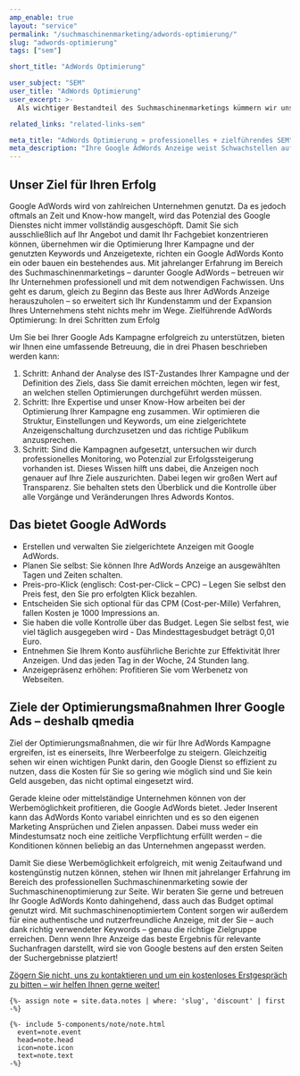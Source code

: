 ```yaml
---
amp_enable: true
layout: "service"
permalink: "/suchmaschinenmarketing/adwords-optimierung/"
slug: "adwords-optimierung"
tags: ["sem"]

short_title: "AdWords Optimierung"

user_subject: "SEM"
user_title: "AdWords Optimierung"
user_excerpt: >-
  Als wichtiger Bestandteil des Suchmaschinenmarketings kümmern wir uns um die professionelle Optimierung Ihrer Google AdWords Kampagnen. Bei Google AdWords handelt es sich um einen kostenpflichtigen Google Dienst, der als Präzisionswerkzeug zu einer optimalen Sichtbarkeit Ihrer Webseite für potenzielle Kunden verhilft. Um mehr Kunden zu gewinnen und deren Interesse an Ihrem Unternehmen zu wecken, bietet AdWords die Möglichkeit, Anzeigen für Produkte oder Dienstleistungen ganz gezielt zu schalten, die als Antwort auf relevante Suchanfragen direkt auf der ersten Seite bei Google erscheinen. Als ideales Marketing-Tool bietet sich AdWords für Unternehmen jeder Größe an. 

related_links: "related-links-sem"

meta_title: "AdWords Optimierung » professionelles + zielführendes SEM"
meta_description: "Ihre Google AdWords Anzeige weist Schwachstellen auf? Analyse, Zieldefinition und Optimierung ► wir verhelfen Ihrer Anzeige zum Erfolg! Alle Infos hier ✓ Keyword: Google AdWords"
---
```


## Unser Ziel für Ihren Erfolg 
Google AdWords wird von zahlreichen Unternehmen genutzt. Da es jedoch oftmals an Zeit und Know-how mangelt, wird das Potenzial des Google Dienstes nicht immer vollständig ausgeschöpft. Damit Sie sich ausschließlich auf Ihr Angebot und damit Ihr Fachgebiet konzentrieren können, übernehmen wir die Optimierung Ihrer Kampagne und der genutzten Keywords und Anzeigetexte, richten ein Google AdWords Konto ein oder bauen ein bestehendes aus. Mit jahrelanger Erfahrung im Bereich des Suchmaschinenmarketings – darunter Google AdWords – betreuen wir Ihr Unternehmen professionell und mit dem notwendigen Fachwissen. Uns geht es darum, gleich zu Beginn das Beste aus Ihrer AdWords Anzeige herauszuholen – so erweitert sich Ihr Kundenstamm und der Expansion Ihres Unternehmens steht nichts mehr im Wege. 
Zielführende AdWords Optimierung: In drei Schritten zum Erfolg 

Um Sie bei Ihrer Google Ads Kampagne erfolgreich zu unterstützen, bieten wir Ihnen eine umfassende Betreuung, die in drei Phasen beschrieben werden kann:
1.	Schritt: Anhand der Analyse des IST-Zustandes Ihrer Kampagne und der Definition des Ziels, dass Sie damit erreichen möchten, legen wir fest, an welchen stellen Optimierungen durchgeführt werden müssen. 
2.	Schritt: Ihre Expertise und unser Know-How arbeiten bei der Optimierung Ihrer Kampagne eng zusammen. Wir optimieren die Struktur, Einstellungen und Keywords, um eine zielgerichtete Anzeigenschaltung durchzusetzen und das richtige Publikum anzusprechen. 
3.	Schritt: Sind die Kampagnen aufgesetzt, untersuchen wir durch professionelles Monitoring, wo Potenzial zur Erfolgssteigerung vorhanden ist. Dieses Wissen hilft uns dabei, die Anzeigen noch genauer auf Ihre Ziele auszurichten. Dabei legen wir großen Wert auf Transparenz. Sie behalten stets den Überblick und die Kontrolle über alle Vorgänge und Veränderungen Ihres Adwords Kontos. 


## Das bietet Google AdWords
 * Erstellen und verwalten Sie zielgerichtete Anzeigen mit Google AdWords. 
 * Planen Sie selbst: Sie können Ihre AdWords Anzeige an ausgewählten Tagen und Zeiten schalten. 
 * Preis-pro-Klick (englisch: Cost-per-Click – CPC) – Legen Sie selbst den Preis fest, den Sie pro erfolgten Klick bezahlen. 
 * Entscheiden Sie sich optional für das CPM (Cost-per-Mille) Verfahren, fallen Kosten je 1000 Impressions an.
 * Sie haben die volle Kontrolle über das Budget. Legen Sie selbst fest, wie viel täglich ausgegeben wird - Das Mindesttagesbudget beträgt 0,01 Euro.
 * Entnehmen Sie Ihrem Konto ausführliche Berichte zur Effektivität Ihrer Anzeigen. Und das jeden Tag in der Woche, 24 Stunden lang. 
 * Anzeigepräsenz erhöhen: Profitieren Sie vom Werbenetz von Webseiten. 

## Ziele der Optimierungsmaßnahmen Ihrer Google Ads – deshalb qmedia
Ziel der Optimierungsmaßnahmen, die wir für Ihre AdWords Kampagne ergreifen, ist es einerseits, Ihre Werbeerfolge zu steigern. Gleichzeitig sehen wir einen wichtigen Punkt darin, den Google Dienst so effizient zu nutzen, dass die Kosten für Sie so gering wie möglich sind und Sie kein Geld ausgeben, das nicht optimal eingesetzt wird.  

Gerade kleine oder mittelständige Unternehmen können von der Werbemöglichkeit profitieren, die Google AdWords bietet. Jeder Inserent kann das AdWords Konto variabel einrichten und es so den eigenen Marketing Ansprüchen und Zielen anpassen. Dabei muss weder ein Mindestumsatz noch eine zeitliche Verpflichtung erfüllt werden – die Konditionen können beliebig an das Unternehmen angepasst werden.  

Damit Sie diese Werbemöglichkeit erfolgreich, mit wenig Zeitaufwand und kostengünstig nutzen können, stehen wir Ihnen mit jahrelanger Erfahrung im Bereich des professionellen Suchmaschinenmarketing sowie der Suchmaschinenoptimierung zur Seite. Wir beraten Sie gerne und betreuen Ihr Google AdWords Konto dahingehend, dass auch das Budget optimal genutzt wird. Mit suchmaschinenoptimiertem Content sorgen wir außerdem für eine authentische und nutzerfreundliche Anzeige, mit der Sie – auch dank richtig verwendeter Keywords – genau die richtige Zielgruppe erreichen. Denn wenn Ihre Anzeige das beste Ergebnis für relevante Suchanfragen darstellt, wird sie von Google bestens auf den ersten Seiten der Suchergebnisse platziert!  

[Zögern Sie nicht, uns zu kontaktieren und um ein kostenloses Erstgespräch zu bitten – wir helfen Ihnen gerne weiter!](/kontakt/) 

<div class="h-ArticleExclude h-ArticleExclude--indent h-ArticleExclude--sm" markdown="0">

    {%- assign note = site.data.notes | where: 'slug', 'discount' | first -%}

    {%- include 5-components/note/note.html
      event=note.event
      head=note.head
      icon=note.icon
      text=note.text
    -%}

</div>


